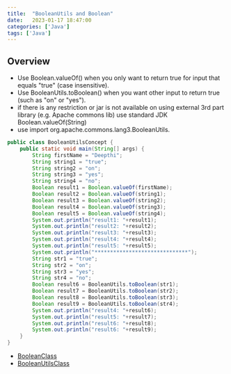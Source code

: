 ```yaml
---
title:  "BooleanUtils and Boolean"
date:   2023-01-17 18:47:00
categories: ['Java']
tags: ['Java']
---
```

## Overview

* Use Boolean.valueOf() when you only want to return true for input that equals "true" (case insensitive).
* Use BooleanUtils.toBoolean() when you want other input to return true (such as "on" or "yes").
* if there is any restriction or jar is not available on using external 3rd part library (e.g. Apache commons lib) use standard JDK Boolean.valueOf(String)
* use import org.apache.commons.lang3.BooleanUtils.
``` java 
public class BooleanUtilsConcept {
    public static void main(String[] args) {
        String firstName = "Deepthi";
        String string1 = "true";
        String string2 = "on";
        String string3 = "yes";
        String string4 = "no";
        Boolean result1 = Boolean.valueOf(firstName);
        Boolean result2 = Boolean.valueOf(string1);
        Boolean result3 = Boolean.valueOf(string2);
        Boolean result4 = Boolean.valueOf(string3);
        Boolean result5 = Boolean.valueOf(string4);
        System.out.println("result1: "+result1);
        System.out.println("result2: "+result2);
        System.out.println("result3: "+result3);
        System.out.println("result4: "+result4);
        System.out.println("result5: "+result5);
        System.out.println("******************************");
        String str1 = "true";
        String str2 = "on";
        String str3 = "yes";
        String str4 = "no";
        Boolean result6 = BooleanUtils.toBoolean(str1);
        Boolean result7 = BooleanUtils.toBoolean(str2);
        Boolean result8 = BooleanUtils.toBoolean(str3);
        Boolean result9 = BooleanUtils.toBoolean(str4);
        System.out.println("result4: "+result6);
        System.out.println("result5: "+result7);
        System.out.println("result6: "+result8);
        System.out.println("result6: "+result9);
    }
}
```
* [BooleanClass](https://docs.oracle.com/javase/7/docs/api/java/lang/Boolean.html#valueOf%28java.lang.String%29)
* [BooleanUtilsClass](https://commons.apache.org/proper/commons-lang/javadocs/api-2.6/org/apache/commons/lang/BooleanUtils.html#toBoolean%28java.lang.String%29)